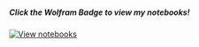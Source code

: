 ##### Click the Wolfram Badge to view my notebooks!

[![View notebooks](https://wolfr.am/HAAhzkRq)](https://wolfr.am/NN4kQkql)
